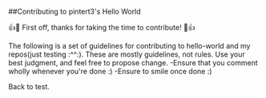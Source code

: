##Contributing to pintert3's Hello World

:+1::tada: First off, thanks for taking the time to contribute! :tada::+1:

The following is a set of guidelines for contributing to hello-world and my repos(just testing :^^:).
These are mostly guidelines, not rules. Use your best judgment, and feel free to propose change.
-Ensure that you comment wholly whenever you're done :)
-Ensure to smile once done :)


Back to test.
